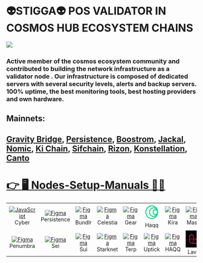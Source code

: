# 👽STIGGA👽 POS VALIDATOR IN COSMOS HUB ECOSYSTEM CHAINS  

![](https://komarev.com/ghpvc/?username=Alexmed911&color=green&style=for-the-badge)

### Active member of the cosmos ecosystem community and contributed to building the network infrastructure as a validator node . Our infrastructure is composed of dedicated servers with several security levels, alerts and backup servers. 100% uptime, the best monitoring tools, best hosting providers and own hardware.

## Mainnets: 

## <a href="https://www.mintscan.io/gravity-bridge/validators/gravityvaloper1t2ljwdvkuecrkxwftpftnh54j5wez5jg4n7yrv">Gravity Bridge</a>, <a href="https://www.mintscan.io/persistence/validators/persistencevaloper1zu9ppvwn84j4mzs7lmm40p6ta6y0xk8zsnspjm">Persistence</a>, <a href="https://cyb.ai/network/bostrom/hero/bostromvaloper12kpw3e9ypjal6upmju9smwgjhwefpt7vaxz99p">Boostrom</a>, <a href="https://ping.pub/jackal/staking/jklvaloper158nshw593764esewcykul0pj884g5naqu3726f">Jackal</a>, <a href="https://app.nomic.io/#/staking?tab=active-validators&validator=nomic1fe347faau8tlawyqm0yy6lclud2j9s96tgjdtc&modal=info">Nomic</a>, <a href="https://www.mintscan.io/ki-chain/validators/kivaloper17ky5whv24fgnjttrx2qsx0r59m3cz4dvfcqwss">Ki Chain</a>, <a href="https://sifchain.explorers.guru/validator/sifvaloper19ln6t3ry43zxa20gex37qwlccm7xwrk8s5yvrf">Sifchain</a>, <a href="https://www.mintscan.io/rizon/validators/rizonvaloper196gedsj7qcv23gll622euraxsvjnn5m7ly02k9">Rizon</a>, <a href="https://www.mintscan.io/konstellation/validators/darcvaloper1s04k3sfucxaxgr2xca0adqfxy36ulqhm7y4e5m">Konstellation</a>, <a href="https://ping.pub/canto/staking/cantovaloper1rug7udj8ddqjh6e0wcdx6kkhaxc87g0rm0c8ws">Canto</a> 

# <a href="https://github.com/Alexmed911/Nodes-Setup-Manuals">👉 🖥 Nodes-Setup-Manuals 🧑‍💻</a>
 
<table width='100%'>
  <tr>
    <td align="center" width="96">
      <a href="https://github.com/Alexmed911/Nodes-Setup-Manuals/tree/main/Cyber">
        <img src="https://stigga.org/gallery_gen/296367cbf28eebc0c19d1677aa388985.png" width="213" height="213" alt="JavaScript" />
      </a>
      <br>Cyber
    </td>
    <td align="center" width="96">
      <a href="https://github.com/Alexmed911/Nodes-Setup-Manuals/tree/main/Persistence" >
        <img src="https://stigga.org/gallery_gen/2053b6db04c88c60d28f7004da1306d0.jpeg" width="45" height="45" alt="Figma" />
      </a>
      <br>Persistence
    </td>
    <td align="center" width="96">
      <a href="#debabin-stack" >
        <img src="https://avatars.githubusercontent.com/u/89205890?s=200&v=4" width="45" height="45" alt="Figma" />
      </a>
      <br>Bundlr
    </td>
    <td align="center" width="96">
      <a href="#debabin-stack" >
        <img src="https://avatars.githubusercontent.com/u/54859940?s=200&v=4" width="45" height="45" alt="Figma" />
      </a>
      <br>Celestia
    </td>
    <td align="center" width="96">
      <a href="#debabin-stack" >
        <img src="https://avatars.githubusercontent.com/u/72395063?s=200&v=4" width="45" height="45" alt="Figma" />
      </a>
      <br>Gear
     </td>
    <td align="center" width="96">
      <a href="#debabin-stack" >
        <img src="https://github.com/itrocket-team/testnet_guides/blob/main/logos/haqq.png?s=200&v=4" width="45" height="45" alt="Figma" />
      </a>
      <br>Haqq
    </td>
    <td align="center" width="96">
      <a href="#debabin-stack" >
        <img src="https://avatars.githubusercontent.com/u/59323221?s=200&v=4" width="45" height="45" alt="Figma" />
      </a>
      <br>Kira
    </td>
    <td align="center" width="96">
      <a href="#debabin-stack" >
        <img src="https://avatars.githubusercontent.com/u/80600478?s=200&v=4" width="45" height="45" alt="Figma" />
      </a>
      <br>Masa
    </td>
    <td align="center" width="96">
      <a href="#debabin-stack" >
        <img src="https://avatars.githubusercontent.com/u/92152619?s=200&v=4" width="45" height="45" alt="Figma" />
      </a>
      <br>Massa
    </td> 
    <td align="center" width="96">
      <a href="#debabin-stack" >
        <img src="https://user-images.githubusercontent.com/79756157/205518865-f6ba8483-980d-48e5-a614-1a5b95d56eda.png" width="45" height="45" alt="Figma" />
      </a>
      <br>Nois
    </td>  
    <td align="center" width="96">
      <a href="#debabin-stack" >
        <img src="https://user-images.githubusercontent.com/79756157/205519020-36a7ea20-a9f9-49b2-821a-def2df8d36be.jpg" width="45" height="45" alt="Figma" />
      </a>
      <br>Nibiru
    </td> 
    <td align="center" width="96">
      <a href="#debabin-stack" >
        <img src="https://avatars.githubusercontent.com/u/102132049?s=200&v=4" width="45" height="45" alt="Figma" />
      </a>
      <br>Oasys
    </td> 
   </tr>   
   <tr>
    <td align="center" width="96">
      <a href="#debabin-stack" >
        <img src="https://avatars.githubusercontent.com/u/85261160?s=200&v=4" width="45" height="45" alt="Figma" />
      </a>
      <br>Penumbra
    </td> 
     <td align="center" width="96">
      <a href="#debabin-stack" >
        <img src="https://user-images.githubusercontent.com/79756157/205520733-4e85d4c7-1619-49d5-812e-60f0622202e7.png" width="45" height="45" alt="Figma" />
      </a>
      <br>Sei
    </td> 
     <td align="center" width="96">
      <a href="#debabin-stack" >
        <img src="https://user-images.githubusercontent.com/79756157/205521014-976c18eb-0770-4d84-baf3-0d4d65f0f231.png" width="45" height="45" alt="Figma" />
      </a>
      <br>Sui
    </td>
     </td> 
     <td align="center" width="96">
      <a href="#debabin-stack" >
        <img src="https://avatars.githubusercontent.com/u/104390117?s=200&v=4" width="45" height="45" alt="Figma" />
      </a>
      <br>Starknet
    </td>
     <td align="center" width="96">
      <a href="#debabin-stack" >
        <img src="https://avatars.githubusercontent.com/u/112838174?s=200&v=4" width="45" height="45" alt="Figma" />
      </a>
      <br>Terp
    </td>
    </td>
     <td align="center" width="96">
      <a href="#debabin-stack" >
        <img src="https://avatars.githubusercontent.com/u/93963159?s=200&v=4" width="45" height="45" alt="Figma" />
      </a>
      <br>Uptick
    </td>
     <td align="center" width="96">
      <a href="#debabin-stack" >
        <img src="https://avatars.githubusercontent.com/u/97603871?s=200&v=4" width="45" height="45" alt="Figma" />
      </a>
      <br>HAQQ
    </td>
     <td align="center" width="96">
      <a href="#debabin-stack" >
        <img src="https://raw.githubusercontent.com/itrocket-team/testnet_guides/main/logos/lava.jpg?s=200&v=4" width="45" height="45" alt="Figma" />
      </a>
      <br>Lava
    </td>
     <td align="center" width="96">
      <a href="#debabin-stack" >
        <img src="https://raw.githubusercontent.com/itrocket-team/testnet_guides/main/logos/humans.jpg?s=200&v=4" width="45" height="45" alt="Figma" />
      </a>
      <br>Humans
    </td>  
   </tr>
</table>
<br>


